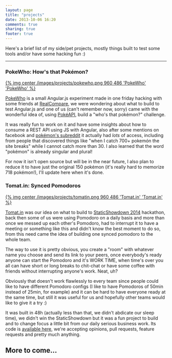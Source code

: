 ```yaml
---
layout: page
title: "projects"
date: 2013-10-06 16:20
comments: true
sharing: true
footer: true
---
```


Here's a brief list of my side/pet projects, mostly things built to test some tools and/or have some hacking fun :)

<hr>

### PokeWho: How's that Pokémon?

[{% img center /images/projects/pokewho.png 960 486 'PokeWho' 'PokeWho' %}](http://www.pokewho.com)

[PokeWho](http://www.pokewho.com/) is a small Angular.js experiment made in one friday hacking with some friends at [RealCompare](https://www.seguroviagem.srv.br/quem-somos), we were wondering about what to build to test Angular.js and one of us (can't remember now, sorry) came with the wonderful idea of, using [PokéAPI](http://pokeapi.co/), build a "who's that pokémon?" challenge.

It was really fun to work on it and have some insights about how to consume a REST API using JS with Angular, also after some mentions on facebook and [pokémon's subreddit](http://www.reddit.com/r/pokemon) it actually had _lots_ of access, including from people that discovered things like "when I catch 700+ pokemón the site breaks" while I cannot catch more than 30. I also learned that the word "pokémon" is already singular and plural!

For now it isn't open source but will be in the near future, I also plan to reduce it to have just the original 150 pokémon (it's really hard to memorize 718 pokémon!), I'll update here when it's done.

### Tomat.in: Synced Pomodoros

[{% img center /images/projects/tomatin.png 960 486 'Tomat.in' 'Tomat.in' %}](http://ss14-team-214.divshot.io/)

[Tomat.in](http://ss14-team-214.divshot.io/) was our idea on what to build to [StaticShowdown 2014](http://www.staticshowdown.com/) hackathon, back then some of us were using Pomodoro on a daily basis and more than once we messed up each other's Pomodoro, had to interrupt it to have a meeting or something like this and didn't know the best moment to do so, from this need came the idea of building one synced pomodoro to the whole team.

The way to use it is pretty obvious, you create a "room" with whatever name you choose and send its link to your peers, once everybody's ready anyone can start the Pomodoro and it's WORK TIME, when time's over you all can have short or long breaks to chit-chat or have some coffee with friends without interrupting anyone's work. Neat, uh?

Obviously that doesn't work flawlessly to every team since people could like to have different Pomodoro configs (I like to have Pomodoros of 50min instead of 25min, for example) and it can be hard to have everyone ready at the same time, but still it was useful for us and hopefully other teams would like to give it a try :)

It was built in 48h (actually less than that, we didn't abdicate our sleep time), we didn't win the StaticShowdown but it was a fun project to build and to change focus a little bit from our daily serious business work. Its code is [available here](https://github.com/yaydev/tomat.in), we're accepting opinions, pull requests, feature requests and pretty much anything.



## More to come...
